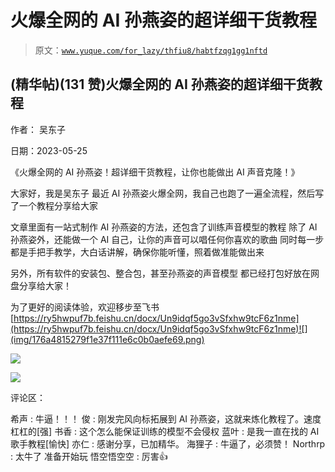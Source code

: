 # 火爆全网的 AI 孙燕姿的超详细干货教程

> 原文：[`www.yuque.com/for_lazy/thfiu8/habtfzqg1gg1nftd`](https://www.yuque.com/for_lazy/thfiu8/habtfzqg1gg1nftd)



## (精华帖)(131 赞)火爆全网的 AI 孙燕姿的超详细干货教程 

作者： 吴东子 

日期：2023-05-25 

《火爆全网的 AI 孙燕姿！超详细干货教程，让你也能做出 AI 声音克隆！》 

大家好，我是吴东子 最近 AI 孙燕姿火爆全网，我自己也跑了一遍全流程，然后写了一个教程分享给大家 

文章里面有一站式制作 AI 孙燕姿的方法，还包含了训练声音模型的教程 除了 AI 孙燕姿外，还能做一个 AI 自己，让你的声音可以唱任何你喜欢的歌曲 同时每一步都是手把手教学，大白话讲解，确保你能听懂，照着做准能做出来 

另外，所有软件的安装包、整合包，甚至孙燕姿的声音模型 都已经打包好放在网盘分享给大家！ 

为了更好的阅读体验，欢迎移步至飞书 [https://ry5hwpuf7b.feishu.cn/docx/Un9idqf5go3vSfxhw9tcF6z1nme](https://ry5hwpuf7b.feishu.cn/docx/Un9idqf5go3vSfxhw9tcF6z1nme)![](img/176a4815279f1e37f111e6c0b0aefe69.png) 

![](img/56038f9019ac787cb9288f3dfb6562ca.png) 

![](img/acaff34182b51f21475dc1c1ef253fbe.png) 

评论区： 

希声 : 牛逼！！！ 俊 : 刚发完风向标拓展到 AI 孙燕姿，这就来炼化教程了。速度杠杠的[强] 书香 : 这个怎么能保证训练的模型不会侵权 蓝叶 : 是我一直在找的 AI 歌手教程[愉快] 亦仁 : 感谢分享，已加精华。 海狸子 : 牛逼了，必须赞！ Northrp : 太牛了 准备开始玩 悟空悟空空 : 厉害👍